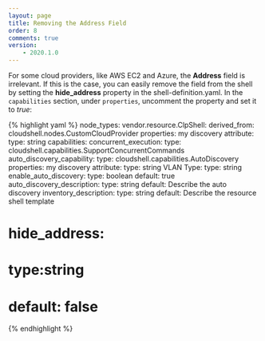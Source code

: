 ```yaml
---
layout: page
title: Removing the Address Field
order: 8
comments: true
version:
    - 2020.1.0
---
```


For some cloud providers, like AWS EC2 and Azure, the **Address** field is irrelevant. If this is the case, you can easily remove the field from the shell by setting the **hide_address** property in the shell-definition.yaml. In the `capabilities` section, under `properties`, uncomment the property and set it to *true*:

{% highlight yaml %}
node_types:
 vendor.resource.ClpShell:
    derived_from: cloudshell.nodes.CustomCloudProvider
    properties:
      my discovery attribute:
        type: string
    capabilities:
      concurrent_execution:
        type: cloudshell.capabilities.SupportConcurrentCommands
      auto_discovery_capability:
        type: cloudshell.capabilities.AutoDiscovery
        properties:
          my discovery attribute:
            type: string
          VLAN Type:
            type: string
          enable_auto_discovery:
            type: boolean
            default: true
          auto_discovery_description:
            type: string
            default: Describe the auto discovery
          inventory_description:
            type: string
            default: Describe the resource shell template
#          hide_address:
#            type:string
#            default: false
{% endhighlight %}

